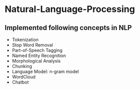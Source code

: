 # Natural-Language-Processing

## Implemented following concepts in NLP

* Tokenization
* Stop Word Removal
* Part-of-Speech Tagging
* Named Entity Recognition
* Morphological Analysis
* Chunking
* Language Model: n-gram model
* WordCloud
* Chatbot
